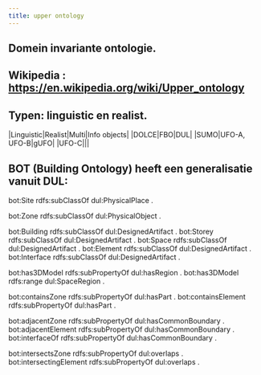 ```yaml
---
title: upper ontology
---
```


## Domein invariante ontologie.
## Wikipedia : https://en.wikipedia.org/wiki/Upper_ontology
## Typen: linguistic en realist.
|Linguistic|Realist|Multi|Info objects|
|DOLCE|FBO|DUL|
|SUMO|UFO-A, UFO-B|gUFO|
|UFO-C|||
## BOT (Building Ontology) heeft een generalisatie vanuit DUL:
bot:Site rdfs:subClassOf dul:PhysicalPlace .

bot:Zone rdfs:subClassOf dul:PhysicalObject .

bot:Building rdfs:subClassOf dul:DesignedArtifact .
bot:Storey rdfs:subClassOf dul:DesignedArtifact .
bot:Space rdfs:subClassOf dul:DesignedArtifact .
bot:Element rdfs:subClassOf dul:DesignedArtifact .
bot:Interface rdfs:subClassOf dul:DesignedArtifact .

bot:has3DModel rdfs:subPropertyOf dul:hasRegion .
bot:has3DModel rdfs:range dul:SpaceRegion .

bot:containsZone rdfs:subPropertyOf dul:hasPart .
bot:containsElement rdfs:subPropertyOf dul:hasPart .

bot:adjacentZone rdfs:subPropertyOf dul:hasCommonBoundary .
bot:adjacentElement rdfs:subPropertyOf dul:hasCommonBoundary .
bot:interfaceOf rdfs:subPropertyOf dul:hasCommonBoundary .

bot:intersectsZone rdfs:subPropertyOf dul:overlaps .
bot:intersectingElement rdfs:subPropertyOf dul:overlaps .
##
##
